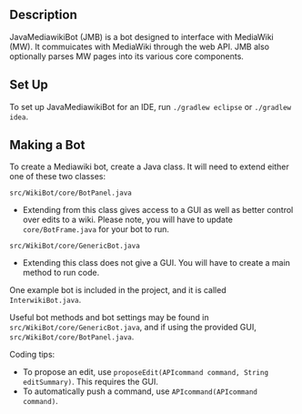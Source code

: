## Description

JavaMediawikiBot (JMB) is a bot designed to interface with MediaWiki (MW). It commuicates with MediaWiki through the web API. JMB also optionally parses MW pages into its various core components.

## Set Up

To set up JavaMediawikiBot for an IDE, run `./gradlew eclipse` or `./gradlew idea`.

## Making a Bot

To create a Mediawiki bot, create a Java class. It will need to extend either one of these two classes:

`src/WikiBot/core/BotPanel.java`

* Extending from this class gives access to a GUI as well as better control over edits to a wiki. Please note, you will have to update `core/BotFrame.java` for your bot to run.

`src/WikiBot/core/GenericBot.java`

* Extending this class does not give a GUI. You will have to create a main method to run code.

One example bot is included in the project, and it is called `InterwikiBot.java`.

Useful bot methods and bot settings may be found in `src/WikiBot/core/GenericBot.java`, and if using the provided GUI, `src/WikiBot/core/BotPanel.java`.

Coding tips:
* To propose an edit, use `proposeEdit(APIcommand command, String editSummary)`. This requires the GUI.
* To automatically push a command, use `APIcommand(APIcommand command)`.

